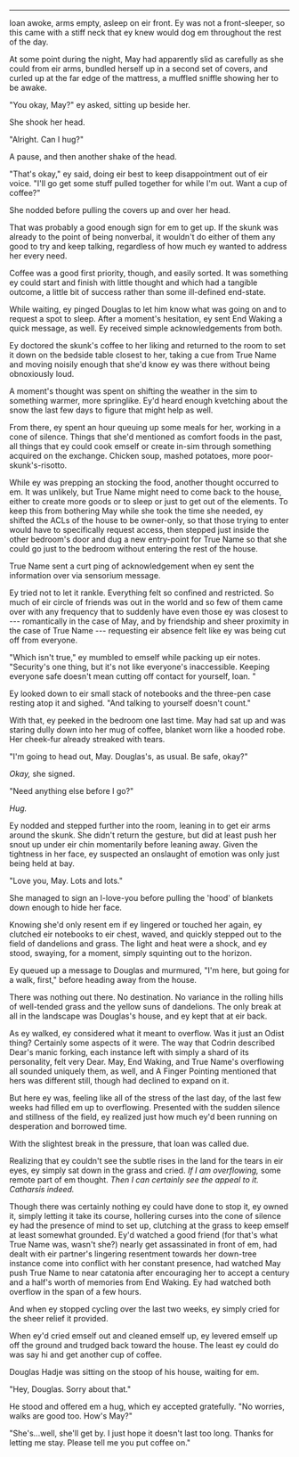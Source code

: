 -----

Ioan awoke, arms empty, asleep on eir front. Ey was not a front-sleeper, so this came with a stiff neck that ey knew would dog em throughout the rest of the day.

At some point during the night, May had apparently slid as carefully as she could from eir arms, bundled herself up in a second set of covers, and curled up at the far edge of the mattress, a muffled sniffle showing her to be awake.

"You okay, May?" ey asked, sitting up beside her.

She shook her head.

"Alright. Can I hug?"

A pause, and then another shake of the head.

"That's okay," ey said, doing eir best to keep disappointment out of eir voice. "I'll go get some stuff pulled together for while I'm out. Want a cup of coffee?"

She nodded before pulling the covers up and over her head.

That was probably a good enough sign for em to get up. If the skunk was already to the point of being nonverbal, it wouldn't do either of them any good to try and keep talking, regardless of how much ey wanted to address her every need.

Coffee was a good first priority, though, and easily sorted. It was something ey could start and finish with little thought and which had a tangible outcome, a little bit of success rather than some ill-defined end-state.

While waiting, ey pinged Douglas to let him know what was going on and to request a spot to sleep. After a moment's hesitation, ey sent End Waking a quick message, as well. Ey received simple acknowledgements from both.

Ey doctored the skunk's coffee to her liking and returned to the room to set it down on the bedside table closest to her, taking a cue from True Name and moving noisily enough that she'd know ey was there without being obnoxiously loud.

A moment's thought was spent on shifting the weather in the sim to something warmer, more springlike. Ey'd heard enough kvetching about the snow the last few days to figure that might help as well.

From there, ey spent an hour queuing up some meals for her, working in a cone of silence. Things that she'd mentioned as comfort foods in the past, all things that ey could cook emself or create in-sim through something acquired on the exchange. Chicken soup, mashed potatoes, more poor-skunk's-risotto.

While ey was prepping an stocking the food, another thought occurred to em. It was unlikely, but True Name might need to come back to the house, either to create more goods or to sleep or just to get out of the elements. To keep this from bothering May while she took the time she needed, ey shifted the ACLs of the house to be owner-only, so that those trying to enter would have to specifically request access, then stepped just inside the other bedroom's door and dug a new entry-point for True Name so that she could go just to the bedroom without entering the rest of the house.

True Name sent a curt ping of acknowledgement when ey sent the information over via sensorium message.

Ey tried not to let it rankle. Everything felt so confined and restricted. So much of eir circle of friends was out in the world and so few of them came over with any frequency that to suddenly have even those ey was closest to --- romantically in the case of May, and by friendship and sheer proximity in the case of True Name --- requesting eir absence felt like ey was being cut off from everyone.

"Which isn't true," ey mumbled to emself while packing up eir notes. "Security's one thing, but it's not like everyone's inaccessible. Keeping everyone safe doesn't mean cutting off contact for yourself, Ioan. "

Ey looked down to eir small stack of notebooks and the three-pen case resting atop it and sighed. "And talking to yourself doesn't count."

With that, ey peeked in the bedroom one last time. May had sat up and was staring dully down into her mug of coffee, blanket worn like a hooded robe. Her cheek-fur already streaked with tears.

"I'm going to head out, May. Douglas's, as usual. Be safe, okay?"

*Okay,* she signed.

"Need anything else before I go?"

*Hug.*

Ey nodded and stepped further into the room, leaning in to get eir arms around the skunk. She didn't return the gesture, but did at least push her snout up under eir chin momentarily before leaning away. Given the tightness in her face, ey suspected an onslaught of emotion was only just being held at bay.

"Love you, May. Lots and lots."

She managed to sign an I-love-you before pulling the 'hood' of blankets down enough to hide her face.

Knowing she'd only resent em if ey lingered or touched her again, ey clutched eir notebooks to eir chest, waved, and quickly stepped out to the field of dandelions and grass. The light and heat were a shock, and ey stood, swaying, for a moment, simply squinting out to the horizon.

Ey queued up a message to Douglas and murmured, "I'm here, but going for a walk, first," before heading away from the house.

There was nothing out there. No destination. No variance in the rolling hills of well-tended grass and the yellow suns of dandelions. The only break at all in the landscape was Douglas's house, and ey kept that at eir back.

As ey walked, ey considered what it meant to overflow. Was it just an Odist thing? Certainly some aspects of it were. The way that Codrin described Dear's manic forking, each instance left with simply a shard of its personality, felt very Dear. May, End Waking, and True Name's overflowing all sounded uniquely them, as well, and A Finger Pointing mentioned that hers was different still, though had declined to expand on it.

But here ey was, feeling like all of the stress of the last day, of the last few weeks had filled em up to overflowing. Presented with the sudden silence and stillness of the field, ey realized just how much ey'd been running on desperation and borrowed time.

With the slightest break in the pressure, that loan was called due.

Realizing that ey couldn't see the subtle rises in the land for the tears in eir eyes, ey simply sat down in the grass and cried. *If I am overflowing,* some remote part of em thought. *Then I can certainly see the appeal to it. Catharsis indeed.*

Though there was certainly nothing ey could have done to stop it, ey owned it, simply letting it take its course, hollering curses into the cone of silence ey had the presence of mind to set up, clutching at the grass to keep emself at least somewhat grounded. Ey'd watched a good friend (for that's what True Name was, wasn't she?) nearly get assassinated in front of em, had dealt with eir partner's lingering resentment towards her down-tree instance come into conflict with her constant presence, had watched May push True Name to near catatonia after encouraging her to accept a century and a half's worth of memories from End Waking. Ey had watched both overflow in the span of a few hours.

And when ey stopped cycling over the last two weeks, ey simply cried for the sheer relief it provided.

When ey'd cried emself out and cleaned emself up, ey levered emself up off the ground and trudged back toward the house. The least ey could do was say hi and get another cup of coffee.

Douglas Hadje was sitting on the stoop of his house, waiting for em.

"Hey, Douglas. Sorry about that."

He stood and offered em a hug, which ey accepted gratefully. "No worries, walks are good too. How's May?"

"She's...well, she'll get by. I just hope it doesn't last too long. Thanks for letting me stay. Please tell me you put coffee on."
